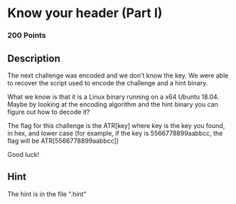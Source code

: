 # Know your header (Part I)

### 200 Points

## Description
The next challenge was encoded and we don't know the key. 
We were able to recover the script used to encode the challenge and a hint binary. 

What we know is that it is a Linux binary running on a x64 Ubuntu 18.04. 
Maybe by looking at the encoding algorithm and the hint binary you can figure out how to decode it? 

The flag for this challenge is the ATR[key] where key is the key you found, in hex, and lower case 
(for example, if the key is 5566778899aabbcc, the flag will be ATR[5566778899aabbcc])

Good luck! 

## Hint
The hint is in the file ".hint"